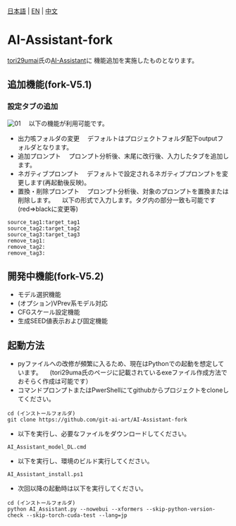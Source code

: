 [日本語](README.md) | [EN](README_en.md) | [中文](README_zh_CN.md)
# AI-Assistant-fork
[tori29umai](https://github.com/tori29umai0123)氏の[AI-Assistant](https://github.com/tori29umai0123/AI-Assistant)に
機能追加を実施したものとなります。

## 追加機能(fork-V5.1)
### 設定タブの追加
![01](https://github.com/user-attachments/assets/deaf5918-ba33-4b98-9a39-c82113284b9c)
　以下の機能が利用可能です。
- 出力咳フォルダの変更
　デフォルトはプロジェクトフォルダ配下outputフォルダとなります。
- 追加プロンプト
　プロンプト分析後、末尾に改行後、入力したタブを追加します。
- ネガティブプロンプト
　デフォルトで設定されるネガティブプロンプトを変更します(再起動後反映)。
- 置換・削除プロンプト
　プロンプト分析後、対象のプロンプトを置換または削除します。
　以下の形式で入力します。タグ内の部分一致も可能です(red⇒blackに変更等)
```
source_tag1:target_tag1
source_tag2:target_tag2
source_tag3:target_tag3
remove_tag1:
remove_tag2:
remove_tag3:
```

## 開発中機能(fork-V5.2)
- モデル選択機能
- (オプション)VPrev系モデル対応
- CFGスケール設定機能
- 生成SEED値表示および固定機能

## 起動方法
- pyファイルへの改修が頻繁に入るため、現在はPythonでの起動を想定しています。
　(tori29uma氏のページに記載されているexeファイル作成方法でおそらく作成は可能です）
- コマンドプロンプトまたはPwerShellにてgithubからプロジェクトをcloneしてください。
```
cd (インストールフォルダ)
git clone https://github.com/git-ai-art/AI-Assistant-fork
```
- 以下を実行し、必要なファイルをダウンロードしてください。
```
AI_Assistant_model_DL.cmd
```
- 以下を実行し、環境のビルド実行してください。
```
AI_Assistant_install.ps1
```
- 次回以降の起動時は以下を実行してください。
```
cd (インストールフォルダ)
python AI_Assistant.py --nowebui --xformers --skip-python-version-check --skip-torch-cuda-test --lang=jp
```
